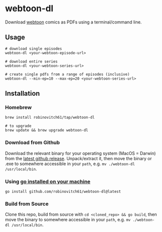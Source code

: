 # webtoon-dl

Download [webtoon](https://www.webtoons.com/en/) comics as PDFs using a terminal/command line.

## Usage

```shell
# download single episodes
webtoon-dl <your-webtoon-episode-url>

# download entire series
webtoon-dl <your-webtoon-series-url>

# create single pdfs from a range of episodes (inclusive)
webtoon-dl --min-ep=10 --max-ep=20 <your-webtoon-series-url>
```

## Installation

### Homebrew

```shell
brew install robinovitch61/tap/webtoon-dl

# to upgrade
brew update && brew upgrade webtoon-dl
```

### Download from Github

Download the relevant binary for your operating system (MacOS = Darwin) from
the [latest github release](https://github.com/robinovitch61/webtoon-dl/releases). Unpack/extract it, then move the
binary or .exe to somewhere accessible in your `path`, e.g. `mv ./webtoon-dl /usr/local/bin`.

### Using [go installed on your machine](https://go.dev/doc/install)

```shell
go install github.com/robinovitch61/webtoon-dl@latest
```

### Build from Source

Clone this repo, build from source with `cd <cloned_repo> && go build`, then move the binary to somewhere accessible in
your `path`, e.g. `mv ./webtoon-dl /usr/local/bin`.
